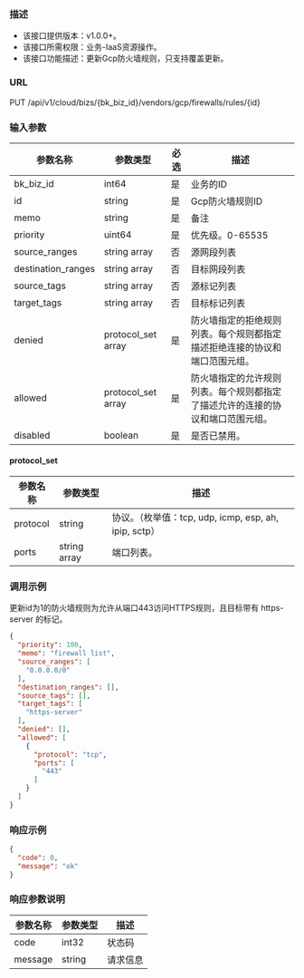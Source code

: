 ### 描述

- 该接口提供版本：v1.0.0+。
- 该接口所需权限：业务-IaaS资源操作。
- 该接口功能描述：更新Gcp防火墙规则，只支持覆盖更新。

### URL

PUT /api/v1/cloud/bizs/{bk_biz_id}/vendors/gcp/firewalls/rules/{id}

### 输入参数

| 参数名称               | 参数类型               | 必选    | 描述                                      |
|--------------------|--------------------|-------|-----------------------------------------|
| bk_biz_id          | int64              | 是     | 业务的ID                                   |
| id                 | string             | 是     | Gcp防火墙规则ID                              |
| memo               | string             | 是     | 备注                                      |
| priority           | uint64             | 是     | 优先级。0-65535                             |
| source_ranges      | string array       | 否     | 源网段列表                                   |
| destination_ranges | string array       | 否     | 目标网段列表                                  |
| source_tags        | string array       | 否     | 源标记列表                                   |
| target_tags        | string array       | 否     | 目标标记列表                                  |
| denied             | protocol_set array | 是     | 防火墙指定的拒绝规则列表。每个规则都指定描述拒绝连接的协议和端口范围元组。   |
| allowed            | protocol_set array | 是     | 防火墙指定的允许规则列表。每个规则都指定了描述允许的连接的协议和端口范围元组。 |
| disabled           | boolean            | 是     | 是否已禁用。                                  |

#### protocol_set

| 参数名称     | 参数类型         | 描述                                           |
|----------|--------------|----------------------------------------------|
| protocol | string       | 协议。（枚举值：tcp, udp, icmp, esp, ah, ipip, sctp） |
| ports    | string array | 端口列表。                                        |

### 调用示例

更新id为1的防火墙规则为允许从端口443访问HTTPS规则，且目标带有 https-server 的标记。

```json
{
  "priority": 100,
  "memo": "firewall list",
  "source_ranges": [
    "0.0.0.0/0"
  ],
  "destination_ranges": [],
  "source_tags": [],
  "target_tags": [
    "https-server"
  ],
  "denied": [],
  "allowed": [
    {
      "protocol": "tcp",
      "ports": [
        "443"
      ]
    }
  ]
}
```

### 响应示例

```json
{
  "code": 0,
  "message": "ok"
}
```

### 响应参数说明

| 参数名称    | 参数类型   | 描述   |
|---------|--------|------|
| code    | int32  | 状态码  |
| message | string | 请求信息 |
